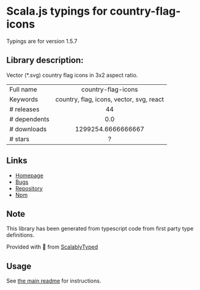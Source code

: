 
# Scala.js typings for country-flag-icons

Typings are for version 1.5.7

## Library description:
Vector (*.svg) country flag icons in 3x2 aspect ratio.

|                    |                 |
| ------------------ | :-------------: |
| Full name          | country-flag-icons |
| Keywords           | country, flag, icons, vector, svg, react |
| # releases         | 44 |
| # dependents       | 0.0 |
| # downloads        | 1299254.6666666667 |
| # stars            | ? |

## Links
- [Homepage](https://gitlab.com/catamphetamine/country-flag-icons#readme)
- [Bugs](https://gitlab.com/catamphetamine/country-flag-icons/issues)
- [Repository](https://gitlab.com/catamphetamine/country-flag-icons)
- [Npm](https://www.npmjs.com/package/country-flag-icons)
    


## Note
This library has been generated from typescript code from first party type definitions.

Provided with :purple_heart: from [ScalablyTyped](https://github.com/oyvindberg/ScalablyTyped)

## Usage
See [the main readme](../../readme.md) for instructions.


